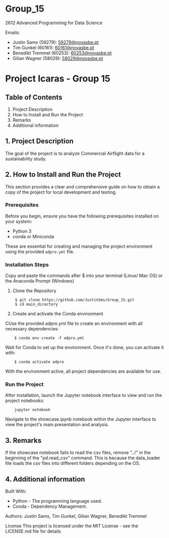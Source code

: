 # Group_15
2612 Advanced Programming for Data Science

Emails:
* Justin Sams (59279): 59279@novasbe.pt
* Tim Gunkel (60161): 60161@novasbe.pt
* Benedikt Tremmel (60253): 60253@novasbe.pt
* Gilian Wagner (58029): 58029@novasbe.pt


# Project Icaras - Group 15

## Table of Contents
1. Project Description
2. How to Install and Run the Project
3. Remarks
4. Additional information

## 1. Project Description
The goal of the project is to analyze Commercial Airflight data for a sustainability study.

## 2. How to Install and Run the Project
This section provides a clear and comprehensive guide on how to obtain a copy of the project for local development and testing.

### Prerequisites

Before you begin, ensure you have the following prerequisites installed on your system:
- Python 3
- conda or Miniconda

These are essential for creating and managing the project environment using the provided `adpro.yml` file.

### Installation Steps

Copy and paste the commands after $ into your terminal (Linux/ Mac OS) or the Anaconda Prompt (Windows)

1. Clone the Repository

        $ git clone https://github.com/JustinSms/Group_15.git
        $ cd main_directory

2. Create and activate the Conda environment


CUse the provided adpro.yml file to create an environment with all necessary dependencies:

        $ conda env create -f adpro.yml

Wait for Conda to set up the environment. Once it's done, you can activate it with:

        $ conda activate adpro

With the environment active, all project dependencies are available for use.

### Run the Project

After installation, launch the Jupyter notebook interface to view and run the project notebooks:

        jupyter notebook

Navigate to the showcase.ipynb notebook within the Jupyter interface to view the project's main presentation and analysis.

## 3. Remarks

If the showcase notebook fails to read the csv files, remove "../" in the beginning of the "pd.read_csv" command. This is because the data_loader file loads the csv files into different folders depending on the OS.

## 4. Additional information

Built With:
- Python - The programming language used.
- Conda - Dependency Management.

Authors: Justin Sams, Tim Gunkel, Gilian Wagner, Benedikt Tremmel

License
This project is licensed under the MIT License - see the LICENSE.md file for details